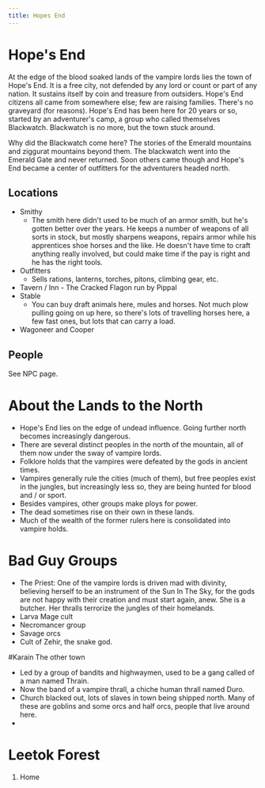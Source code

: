 ```yaml
---
title: Hopes End
---
```


# Hope's End

At the edge of the blood soaked lands of the vampire lords lies the town of Hope's End. It is a free city, not defended by any lord or count or part of any nation. It sustains itself by coin and treasure from outsiders. Hope's End citizens all came from somewhere else; few are raising families. There's no graveyard (for reasons). Hope's End has been here for 20 years or so, started by an adventurer's camp, a group who called themselves Blackwatch. Blackwatch is no more, but the town stuck around. 

Why did the Blackwatch come here? The stories of the Emerald mountains and ziggurat mountains beyond them. The blackwatch went into the Emerald Gate and never returned. Soon others came though and Hope's End became a center of outfitters for the adventurers headed north.

## Locations
* Smithy
  * The smith here didn't used to be much of an armor smith, but he's gotten better over the years. He keeps a number of weapons of all sorts in stock, but mostly sharpens weapons, repairs armor while his apprentices shoe horses and the like. He doesn't have time to craft anything really involved, but could make time if the pay is right and he has the right tools.
* Outfitters 
  * Sells rations, lanterns, torches, pitons, climbing gear, etc. 
* Tavern / Inn - The Cracked Flagon run by Pippal
* Stable
  * You can buy draft animals here, mules and horses. Not much plow pulling going on up here, so there's lots of travelling horses here, a few fast ones, but lots that can carry a load.
* Wagoneer and Cooper
  
## People
See NPC page.

# About the Lands to the North

* Hope's End lies on the edge of undead influence. Going further north becomes increasingly dangerous.
* There are several distinct peoples in the north of the mountain, all of them now under the sway of vampire lords. 
* Folklore holds that the vampires were defeated by the gods in ancient times.
* Vampires generally rule the cities (much of them), but free peoples exist in the jungles, but increasingly less so, they are being hunted for blood and / or sport.
* Besides vampires, other groups make ploys for power.
* The dead sometimes rise on their own in these lands.
* Much of the wealth of the former rulers here is consolidated into vampire holds.

# Bad Guy Groups
* The Priest: One of the vampire lords is driven mad with divinity, believing herself to be an instrument of the Sun In The Sky, for the gods are not happy with their creation and must start again, anew. She is a butcher. Her thralls terrorize the jungles of their homelands.
* Larva Mage cult
* Necromancer group
* Savage orcs 
* Cult of Zehir, the snake god. 


#Karain
The other town

* Led by a group of bandits and highwaymen, used to be a gang called of a man named Thrain.
* Now the band of a vampire thrall, a chiche human thrall named Duro.
* Church blacked out, lots of slaves in town being shipped north. Many of these are goblins and some orcs and half orcs, people that live around here.
* 

# Leetok Forest

1. Home